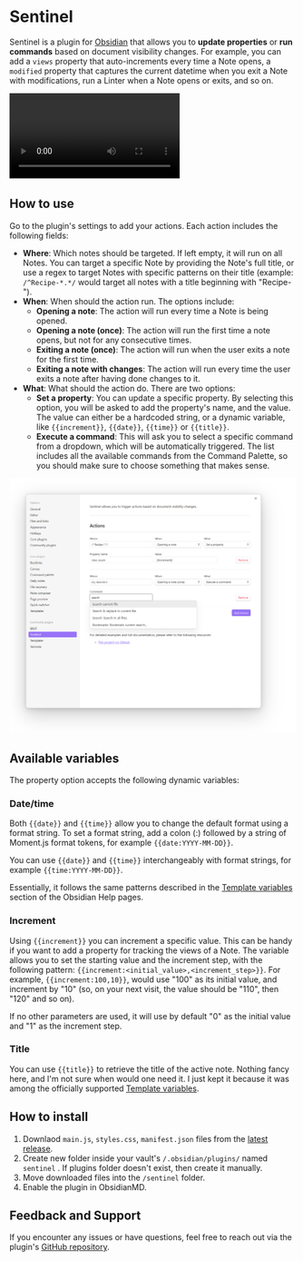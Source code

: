 # Sentinel

Sentinel is a plugin for [Obsidian](https://obsidian.md) that allows you to **update properties** or **run commands** based on document visibility changes. For example, you can add a `views` property that auto-increments every time a Note opens, a `modified` property that captures the current datetime when you exit a Note with modifications, run a Linter when a Note opens or exits, and so on. 

![obsidian-sentinel-demo.mp4](.github/assets/obsidian-sentinel-demo.mp4)

## How to use
Go to the plugin's settings to add your actions. Each action includes the following fields:
* **Where**: Which notes should be targeted. If left empty, it will run on all Notes. You can target a specific Note by providing the Note's full title, or use a regex to target Notes with specific patterns on their title (example: `/^Recipe-*.*/` would target all notes with a title beginning with "Recipe-").
* **When**: When should the action run. The options include:
	* **Opening a note**: The action will run every time a Note is being opened. 
    * **Opening a note (once)**: The action will run the first time a note opens, but not for any consecutive times. 
    * **Exiting a note (once)**: The action will run when the user exits a note for the first time.
    * **Exiting a note with changes**: The action will run every time the user exits a note after having done changes to it. 
* **What**: What should the action do. There are two options:
  * **Set a property**: You can update a specific property. By selecting this option, you will be asked to add the property's name, and the value. The value can either be a hardcoded string, or a dynamic variable, like `{{increment}}`, `{{date}}`, `{{time}}` or `{{title}}`. 
  * **Execute a command**: This will ask you to select a specific command from a dropdown, which will be automatically triggered. The list includes all the available commands from the Command Palette, so you should make sure to choose something that makes sense.  

![obsidian-sentinel.png](.github/assets/obsidian-sentinel.png)

## Available variables
The property option accepts the following dynamic variables:
### Date/time
Both `{{date}}` and `{{time}}` allow you to change the default format using a format string. To set a format string, add a colon (:) followed by a string of Moment.js format tokens, for example `{{date:YYYY-MM-DD}}`.

You can use `{{date}}` and `{{time}}` interchangeably with format strings, for example `{{time:YYYY-MM-DD}}`.

Essentially, it follows the same patterns described in the [Template variables](https://help.obsidian.md/Plugins/Templates#Template+variables) section of the Obsidian Help pages. 

### Increment
Using `{{increment}}` you can increment a specific value. This can be handy if you want to add a property for tracking the views of a Note. The variable allows you to set the starting value and the increment step, with the following pattern: `{{increment:<initial_value>,<increment_step>}}`. For example, `{{increment:100,10}}`, would use "100" as its initial value, and increment by "10" (so, on your next visit, the value should be "110", then "120" and so on). 

If no other parameters are used, it will use by default "0" as the initial value and "1" as the increment step. 

### Title
You can use `{{title}}` to retrieve the title of the active note. Nothing fancy here, and I'm not sure when would one need it. I just kept it because it was among the officially supported [Template variables](https://help.obsidian.md/Plugins/Templates#Template+variables).

## How to install

1. Downlaod `main.js`, `styles.css`, `manifest.json` files from the [latest release](https://github.com/gsarig/obsidian-sentinel/releases).
2. Create new folder inside your vault's `/.obsidian/plugins/` named  `sentinel` . If plugins folder doesn't exist, then create it manually. 
3. Move downloaded files into the `/sentinel` folder. 
4. Enable the plugin in ObsidianMD. 

## Feedback and Support

If you encounter any issues or have questions, feel free to reach out via the plugin's [GitHub repository](https://github.com/gsarig/obsidian-sentinel/).
